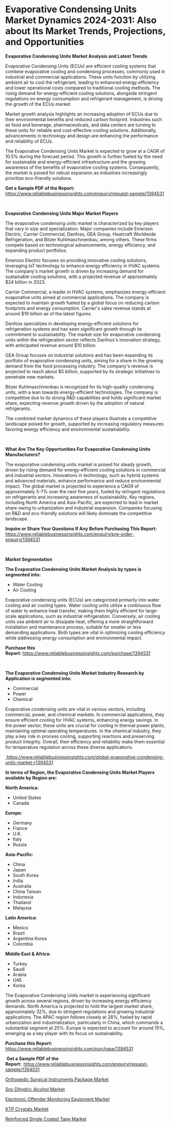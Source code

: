<p><h1>Evaporative Condensing Units Market Dynamics 2024-2031: Also about Its Market Trends, Projections, and Opportunities</h1></p><p><strong>Evaporative Condensing Units Market Analysis and Latest Trends</strong></p>
<p><p>Evaporative Condensing Units (ECUs) are efficient cooling systems that combine evaporative cooling and condensing processes, commonly used in industrial and commercial applications. These units function by utilizing ambient air to cool the refrigerant, leading to enhanced energy efficiency and lower operational costs compared to traditional cooling methods. The rising demand for energy-efficient cooling solutions, alongside stringent regulations on energy consumption and refrigerant management, is driving the growth of the ECUs market.</p><p>Market growth analysis highlights an increasing adoption of ECUs due to their environmental benefits and reduced carbon footprint. Industries such as food and beverage, pharmaceuticals, and data centers are turning to these units for reliable and cost-effective cooling solutions. Additionally, advancements in technology and design are enhancing the performance and reliability of ECUs.</p><p>The Evaporative Condensing Units Market is expected to grow at a CAGR of 10.5% during the forecast period. This growth is further fueled by the need for sustainable and energy-efficient infrastructure and the growing awareness of the benefits of evaporative cooling systems. Consequently, the market is poised for robust expansion as industries increasingly prioritize eco-friendly solutions.</p></p>
<p><strong>Get a Sample PDF of the Report:&nbsp;</strong> <a href="https://www.reliablebusinessinsights.com/enquiry/request-sample/1394531?utm_campaign=84&utm_medium=2&utm_source=Github&utm_content=ia&utm_term=05122024&utm_id=evaporative-condensing-units">https://www.reliablebusinessinsights.com/enquiry/request-sample/1394531</a></p>
<p>&nbsp;</p>
<p><strong>Evaporative Condensing Units Major Market Players</strong></p>
<p><p>The evaporative condensing units market is characterized by key players that vary in size and specialization. Major companies include Emerson Electric, Carrier Commercial, Danfoss, GEA Group, Heatcraft Worldwide Refrigeration, and Bitzer Kuhlmaschinenbau, among others. These firms compete based on technological advancements, energy efficiency, and expanding product portfolios.</p><p>Emerson Electric focuses on providing innovative cooling solutions, leveraging IoT technology to enhance energy efficiency in HVAC systems. The company's market growth is driven by increasing demand for sustainable cooling solutions, with a projected revenue of approximately $24 billion in 2023.</p><p>Carrier Commercial, a leader in HVAC systems, emphasizes energy-efficient evaporative units aimed at commercial applications. The company is expected to maintain growth fueled by a global focus on reducing carbon footprints and energy consumption. Carrier's sales revenue stands at around $19 billion as of the latest figures.</p><p>Danfoss specializes in developing energy-efficient solutions for refrigeration systems and has seen significant growth through its commitment to sustainability. The market size for evaporative condensing units within the refrigeration sector reflects Danfoss's innovation strategy, with anticipated revenue around $10 billion.</p><p>GEA Group focuses on industrial solutions and has been expanding its portfolio of evaporative condensing units, aiming for a share in the growing demand from the food processing industry. The company's revenue is projected to reach about $5 billion, supported by its strategic initiatives to penetrate new markets.</p><p>Bitzer Kuhlmaschinenbau is recognized for its high-quality condensing units, with a lean towards energy-efficient technologies. The company is competitive due to its strong R&D capabilities and holds significant market share, expecting revenue growth driven by the adoption of natural refrigerants.</p><p>The combined market dynamics of these players illustrate a competitive landscape poised for growth, supported by increasing regulatory measures favoring energy efficiency and environmental sustainability.</p></p>
<p>&nbsp;</p>
<p><strong>What Are The Key Opportunities For Evaporative Condensing Units Manufacturers?</strong></p>
<p><p>The evaporative condensing units market is poised for steady growth, driven by rising demand for energy-efficient cooling solutions in commercial and industrial sectors. Innovations in technology, such as hybrid systems and advanced materials, enhance performance and reduce environmental impact. The global market is projected to experience a CAGR of approximately 5-7% over the next five years, fueled by stringent regulations on refrigerants and increasing awareness of sustainability. Key regions, including North America and Asia-Pacific, are expected to lead in market share owing to urbanization and industrial expansion. Companies focusing on R&D and eco-friendly solutions will likely dominate the competitive landscape.</p></p>
<p><strong>Inquire or Share Your Questions If Any Before Purchasing This Report:</strong> <a href="https://www.reliablebusinessinsights.com/enquiry/pre-order-enquiry/1394531?utm_campaign=84&utm_medium=2&utm_source=Github&utm_content=ia&utm_term=05122024&utm_id=evaporative-condensing-units">https://www.reliablebusinessinsights.com/enquiry/pre-order-enquiry/1394531</a></p>
<p>&nbsp;</p>
<p><strong>Market Segmentation</strong></p>
<p><strong>The Evaporative Condensing Units Market Analysis by types is segmented into:</strong></p>
<p><ul><li>Water Cooling</li><li>Air Cooling</li></ul></p>
<p><p>Evaporative condensing units (ECUs) are categorized primarily into water cooling and air cooling types. Water cooling units utilize a continuous flow of water to enhance heat transfer, making them highly efficient for large-scale applications, such as industrial refrigeration. Conversely, air cooling units use ambient air to dissipate heat, offering a more straightforward installation and maintenance process, suitable for smaller or less demanding applications. Both types are vital in optimizing cooling efficiency while addressing energy consumption and environmental impact.</p></p>
<p><strong>Purchase this Report:&nbsp;</strong><a href="https://www.reliablebusinessinsights.com/purchase/1394531?utm_campaign=84&utm_medium=2&utm_source=Github&utm_content=ia&utm_term=05122024&utm_id=evaporative-condensing-units">https://www.reliablebusinessinsights.com/purchase/1394531</a></p>
<p>&nbsp;</p>
<p><strong>The Evaporative Condensing Units Market Industry Research by Application is segmented into:</strong></p>
<p><ul><li>Commercial</li><li>Power</li><li>Chemical</li></ul></p>
<p><p>Evaporative condensing units are vital in various sectors, including commercial, power, and chemical markets. In commercial applications, they ensure efficient cooling for HVAC systems, enhancing energy savings. In the power sector, these units are crucial for cooling in thermal power plants, maintaining optimal operating temperatures. In the chemical industry, they play a key role in process cooling, supporting reactions and preserving product integrity. Overall, their efficiency and reliability make them essential for temperature regulation across these diverse applications.</p></p>
<p><a href="https://www.reliablebusinessinsights.com/global-evaporative-condensing-units-market-r1394531?utm_campaign=84&utm_medium=2&utm_source=Github&utm_content=ia&utm_term=05122024&utm_id=evaporative-condensing-units">&nbsp;https://www.reliablebusinessinsights.com/global-evaporative-condensing-units-market-r1394531</a></p>
<p><strong>In terms of Region, the Evaporative Condensing Units Market Players available by Region are:</strong></p>
<p>
    <p> <strong> North America: </strong>
        <ul>
            <li>United States</li>
            <li>Canada</li>
        </ul>
        </p> 
    <p> <strong> Europe: </strong>
        <ul>
            <li>Germany</li>
            <li>France</li>
            <li>U.K.</li>
            <li>Italy</li>
            <li>Russia</li>
        </ul>
        </p> 
    <p> <strong> Asia-Pacific: </strong>
        <ul>
            <li>China</li>
            <li>Japan</li>
            <li>South Korea</li>
            <li>India</li>
            <li>Australia</li>
            <li>China Taiwan</li>
            <li>Indonesia</li>
            <li>Thailand</li>
            <li>Malaysia</li>
        </ul>
        </p> 
    <p> <strong> Latin America: </strong>
        <ul>
            <li>Mexico</li>
            <li>Brazil</li>
            <li>Argentina Korea</li>
            <li>Colombia</li>
        </ul>
        </p> 
    <p> <strong> Middle East & Africa: </strong>
        <ul>
            <li>Turkey</li>
            <li>Saudi</li>
            <li>Arabia</li>
            <li>UAE</li>
            <li>Korea</li>
        </ul>
    </p>
    </p>
<p><p>The Evaporative Condensing Units market is experiencing significant growth across several regions, driven by increasing energy efficiency demands. North America is projected to hold the largest market share, approximately 32%, due to stringent regulations and growing industrial applications. The APAC region follows closely at 28%, fueled by rapid urbanization and industrialization, particularly in China, which commands a substantial segment at 25%. Europe is expected to account for around 15%, emerging as a key player with its focus on sustainability.</p></p>
<p><strong>Purchase this Report: </strong><a href="https://www.reliablebusinessinsights.com/purchase/1394531?utm_campaign=84&utm_medium=2&utm_source=Github&utm_content=ia&utm_term=05122024&utm_id=evaporative-condensing-units">https://www.reliablebusinessinsights.com/purchase/1394531</a></p>
<p>&nbsp;<strong>Get a Sample PDF of the Report:&nbsp;&nbsp;</strong><a href="https://www.reliablebusinessinsights.com/enquiry/request-sample/1394531?utm_campaign=84&utm_medium=2&utm_source=Github&utm_content=ia&utm_term=05122024&utm_id=evaporative-condensing-units">https://www.reliablebusinessinsights.com/enquiry/request-sample/1394531</a></p>
<p><strong></strong></p>
<p><p><a href="https://github.com/AngelaWalsh696/Market-Research-Report-List-1/blob/main/orthopedic-surgical-instruments-package-market.md?utm_campaign=84&utm_medium=2&utm_source=Github&utm_content=ia&utm_term=05122024&utm_id=evaporative-condensing-units">Orthopedic Surgical Instruments Package Market</a></p><p><a href="https://issuu.com/reportprime-2/docs/soy-dihydric-alcohol-market-size-2030.pptx?utm_campaign=84&utm_medium=2&utm_source=Github&utm_content=ia&utm_term=05122024&utm_id=evaporative-condensing-units">Soy Dihydric Alcohol Market</a></p><p><a href="https://www.linkedin.com/pulse/electronic-offender-monitoring-equipment-market-size-insights-8hite?utm_campaign=84&utm_medium=2&utm_source=Github&utm_content=ia&utm_term=05122024&utm_id=evaporative-condensing-units">Electronic Offender Monitoring Equipment Market</a></p><p><a href="https://issuu.com/reportprime-2/docs/ktp-crystals-market-size-2030.pptx?utm_campaign=84&utm_medium=2&utm_source=Github&utm_content=ia&utm_term=05122024&utm_id=evaporative-condensing-units">KTP Crystals Market</a></p><p><a href="https://github.com/jontyhinseyxe/Market-Research-Report-List-1/blob/main/reinforced-single-coated-tape-market.md?utm_campaign=84&utm_medium=2&utm_source=Github&utm_content=ia&utm_term=05122024&utm_id=evaporative-condensing-units">Reinforced Single Coated Tape Market</a></p></p>